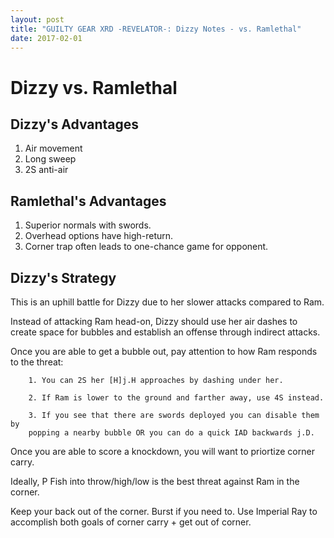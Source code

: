 ```yaml
---
layout: post
title: "GUILTY GEAR XRD -REVELATOR-: Dizzy Notes - vs. Ramlethal"
date: 2017-02-01
---
```


# Dizzy vs. Ramlethal

## Dizzy's Advantages

1. Air movement
2. Long sweep
3. 2S anti-air

## Ramlethal's Advantages

1. Superior normals with swords.
2. Overhead options have high-return.
3. Corner trap often leads to one-chance game for opponent.

## Dizzy's Strategy

This is an uphill battle for Dizzy due to her slower attacks compared to Ram.

Instead of attacking Ram head-on, Dizzy should use her air dashes to create
space for bubbles and establish an offense through indirect attacks.

Once you are able to get a bubble out, pay attention to how Ram responds to
the threat:

		1. You can 2S her [H]j.H approaches by dashing under her.

		2. If Ram is lower to the ground and farther away, use 4S instead.

		3. If you see that there are swords deployed you can disable them by 
		popping a nearby bubble OR you can do a quick IAD backwards j.D.

Once you are able to score a knockdown, you will want to priortize corner 
carry. 

Ideally, P Fish into throw/high/low is the best threat against Ram in the corner.

Keep your back out of the corner. Burst if you need to. Use Imperial Ray to accomplish both goals of corner carry + get out of corner.

